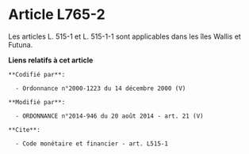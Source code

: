 # Article L765-2

Les articles L. 515-1 et L. 515-1-1 sont applicables dans les îles Wallis et Futuna.

**Liens relatifs à cet article**

	**Codifié par**:

	  - Ordonnance n°2000-1223 du 14 décembre 2000 (V)

	**Modifié par**:

	  - ORDONNANCE n°2014-946 du 20 août 2014 - art. 21 (V)

	**Cite**:

	  - Code monétaire et financier - art. L515-1
